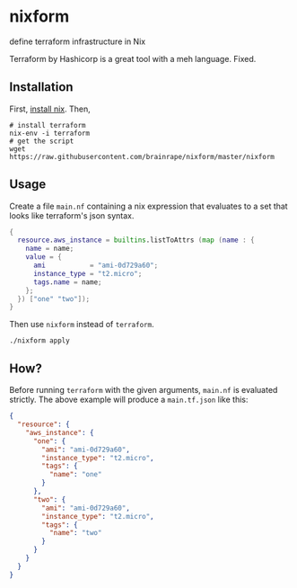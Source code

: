 # nixform
define terraform infrastructure in Nix

Terraform by Hashicorp is a great tool with a meh language. Fixed.

## Installation

First, [install nix](https://nixos.org/nix/download.html). Then,

```
# install terraform
nix-env -i terraform
# get the script
wget https://raw.githubusercontent.com/brainrape/nixform/master/nixform
```

## Usage

Create a file `main.nf` containing a nix expression that evaluates to a set that looks like terraform's json syntax.

```nix
{
  resource.aws_instance = builtins.listToAttrs (map (name : {
    name = name;
    value = {
      ami           = "ami-0d729a60";
      instance_type = "t2.micro";
      tags.name = name;
    };
  }) ["one" "two"]);
}
```

Then use `nixform` instead of `terraform`.

```
./nixform apply
```


## How?

Before running `terraform` with the given arguments, `main.nf` is evaluated strictly. The above example will produce a `main.tf.json` like this:
```json
{
  "resource": {
    "aws_instance": {
      "one": {
        "ami": "ami-0d729a60",
        "instance_type": "t2.micro",
        "tags": {
          "name": "one"
        }
      },
      "two": {
        "ami": "ami-0d729a60",
        "instance_type": "t2.micro",
        "tags": {
          "name": "two"
        }
      }
    }
  }
}
